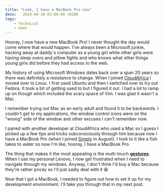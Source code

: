 ```yaml
---
title: "Look, I have a MacBook Pro now"
date:   2019-08-30 03:00:00 +0200
tags:
    - Technical
    - Gems
---
```


Hooray, I now have a new MacBook Pro! I never thought the day would come where that would happen.
I've always been a Microsoft junkie, hacking away at daddy's computer as a young girl while
other girls were having sleep overs and pillow fights and who knows what other things young
girls did before they had access to the web.

My history of using Microsoft Windows dates back over a span 20 years so there was definitely
a resistance to change. When I joined [CloudAfrica](https://www.simply.co.za/)
I moved over to Linux. I first used Ubuntu and then I switched over to try out Fedora.
It took a bit of getting used to but I figured it out. I had a lot to ramp up on
though which included the scary space of Vim. I was glad it wasn't a Mac.

I remember trying out Mac as an early adult and found it to be backwards. I couldn't get to
my applications, the window control icons were on the "wrong" side of the window and other
excuses I can't remember now.

I paired with another developer at CloudAfrica who used a Mac so I guess I picked up a few tips
and tricks subconsciously through him because now I have a MacBook Pro (when I joined
[Simply](https://www.simply.co.za/) in August). I took to it like a fish takes to water
so now I'm like, hooray, I have a MacBook Pro.

The thing that makes it the most appealing is the multi-touch
[**gestures**](https://support.apple.com/en-za/HT204895). When I use my personal Lenovo, I now
get frustrated when I need to navigate through my windows. Anyway, I don't think I'd buy a Mac
because they're rather pricey so I'll just sadly deal with it :laughing:

Now that I got a MacBook, I needed to figure out how to set it up for my development environment.
I'll take you through that in my next post.

